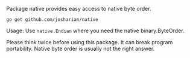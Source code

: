 Package native provides easy access to native byte order.

`go get github.com/josharian/native`

Usage: Use `native.Endian` where you need the native binary.ByteOrder.

Please think twice before using this package.
It can break program portability.
Native byte order is usually not the right answer.

